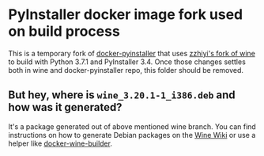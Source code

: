 # PyInstaller docker image fork used on build process

This is a temporary fork of [docker-pyinstaller](https://github.com/cdrx/docker-pyinstaller/tree/master/win32/py3) that uses [zzhiyi's fork of wine](https://github.com/zzhiyi/wine/tree/kernelbase/PathCchCanonicalizeEx) to build with Python 3.7.1 and PyInstaller 3.4.
Once those changes settles both in wine and docker-pyinstaller repo, this folder should be removed.

## But hey, where is `wine_3.20.1-1_i386.deb` and how was it generated?
It's a package generated out of above mentioned wine branch. You can find instructions on how to generate Debian packages on the [Wine Wiki](https://wiki.winehq.org/Building_Biarch_Wine_On_Ubuntu) or use a helper like [docker-wine-builder](https://github.com/shyba/docker-wine-builder).
